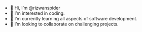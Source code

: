 - 👋 Hi, I’m @rizwanspider
- 👀 I’m interested in coding.
- 🌱 I’m currently learning all aspects of software development.
- 💞️ I’m looking to collaborate on challenging projects.

<!---
rizwanspider/rizwanspider is a ✨ special ✨ repository because its `README.md` (this file) appears on your GitHub profile.
You can click the Preview link to take a look at your changes.
--->
